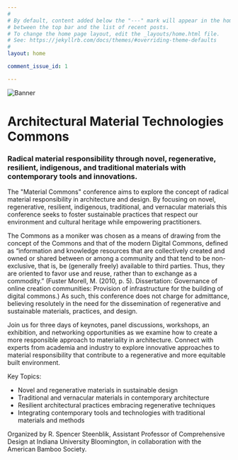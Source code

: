 ```yaml
---
#
# By default, content added below the "---" mark will appear in the home page
# between the top bar and the list of recent posts.
# To change the home page layout, edit the _layouts/home.html file.
# See: https://jekyllrb.com/docs/themes/#overriding-theme-defaults
#
layout: home

comment_issue_id: 1

---
```


![Banner](/assets/20240723904_GIF720x204.gif)

# Architectural Material Technologies Commons

### Radical material responsibility through novel, regenerative, resilient, indigenous, and traditional materials with contemporary tools and innovations.

The "Material Commons" conference aims to explore the concept of radical material responsibility in architecture and design. By focusing on novel, regenerative, resilient, indigenous, traditional, and vernacular materials this conference seeks to foster sustainable practices that respect our environment and cultural heritage while empowering practitioners.  

The Commons as a moniker was chosen as a means of drawing from the concept of the Commons and that of the modern Digital Commons, defined as “information and knowledge resources that are collectively created and owned or shared between or among a community and that tend to be non-exclusive, that is, be (generally freely) available to third parties. Thus, they are oriented to favor use and reuse, rather than to exchange as a commodity.”  (Fuster Morell, M. (2010, p. 5). Dissertation: Governance of online creation communities: Provision of infrastructure for the building of digital commons.)  As such, this conference does not charge for admittance, believing resolutely in the need for the dissemination of regenerative and sustainable materials, practices, and design.  

Join us for three days of keynotes, panel discussions, workshops, an exhibition, and networking opportunities as we examine how to create a more responsible approach to materiality in architecture.  Connect with experts from academia and industry to explore innovative approaches to material responsibility that contribute to a regenerative and more equitable built environment.

Key Topics:
- Novel and regenerative materials in sustainable design
- Traditional and vernacular materials in contemporary architecture
- Resilient architectural practices embracing regenerative techniques
- Integrating contemporary tools and technologies with traditional materials and methods

Organized by R. Spencer Steenblik, Assistant Professor of Comprehensive Design at Indiana University Bloomington, in collaboration with the American Bamboo Society.



